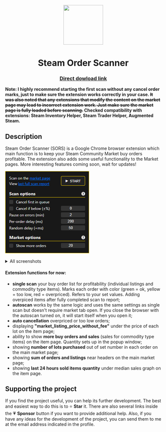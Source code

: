<p align="center">
  <img width="128" height="128" src="https://github.com/auwaho/steam-order-scanner/blob/master/logo.png">
</p>
<h1 align="center">Steam Order Scanner</h1>

<h3 align="center">
  <a href="https://github.com/auwaho/steam-order-scanner/releases/download/1.7.0/SORS.zip">Direct dowload link</a>
</h3>

**Note: I highly recommend starting the first scan without any cancel order marks, just to make sure the extension works correctly in your case. ~~It was also noted that any extensions that modify the content on the market page may lead to incorrect extension work. Just make sure the market page is fully loaded before scanning.~~ Сhecked compatibility with extensions: Steam Inventory Helper, Steam Trader Helper, Augmented Steam.**

## Description

Steam Order Scanner (SORS) is a Google Chrome browser extension which main function is to keep your Steam Community Market buy orders profitable. The extension also adds some useful functionality to the Market pages. More interesting features coming soon, wait for updates!

![alt text](https://github.com/auwaho/steam-order-scanner/blob/master/screenshots/screenshot.png "Steam Listings Scanner")

<details>
  <summary>All screenshots</summary>
  
![alt text](https://github.com/auwaho/steam-order-scanner/blob/master/screenshots/screenshot_7.png "Steam Listings Scanner")

![alt text](https://github.com/auwaho/steam-order-scanner/blob/master/screenshots/screenshot_2.png "Steam Listings Scanner")

![alt text](https://github.com/auwaho/steam-order-scanner/blob/master/screenshots/screenshot_3.png "Steam Listings Scanner")

![alt text](https://github.com/auwaho/steam-order-scanner/blob/master/screenshots/screenshot_4.png "Steam Listings Scanner")

![alt text](https://github.com/auwaho/steam-order-scanner/blob/master/screenshots/screenshot_5.png "Steam Listings Scanner")

![alt text](https://github.com/auwaho/steam-order-scanner/blob/master/screenshots/screenshot_6.png "Steam Listings Scanner")

</details>

#### Extension functions for now: 
- **single scan** your buy order list for profitability (individual listings and commodity type items). Marks each order with color (green = ok, yellow = too low, red = overpriced). Refers to your set values. Adding overpiced items after fully completed scan to report;
- **autoscan** works by the same logic and uses the same settings as single scan but doesn't require market tab open. If you close the browser with the autoscan turned on, it will start itself when you open it;
- **auto cancellation** overpriced or too low orders;
- displaying **"market_listing_price_without_fee"** under the price of each lot on the item page;
- ability to show **more buy orders and sales** (sales for commodity type items) on the item page. Quantity sets up in the popup window;
- showing **number of lots purchased** out of set number in each order on the main market page;
- showing **sum of orders and listings** near headers on the main market page;
- showing **last 24 hours sold items quantity** under median sales graph on the item page. 

## Supporting the project

If you find the project useful, you can help its further development. The best and easiest way to do this is to ⭐ **Star** it. There are also several links inside the 💗 **Sponsor** button if you want to provide additional help. Also, if you have any ideas for the development of the project, you can send them to me at the email address indicated in the profile.

